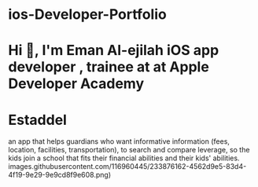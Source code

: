 # ios-Developer-Portfolio
# Hi 👋, I'm Eman Al-ejilah iOS app developer , trainee at at Apple Developer Academy
# Estaddel
an app that helps guardians who want informative information (fees, location, facilities, transportation), to search and compare leverage, so the kids join a school that fits their financial abilities and their kids' abilities.
images.githubusercontent.com/116960445/233876162-4562d9e5-83d4-4f19-9e29-9e9cd8f9e608.png)



